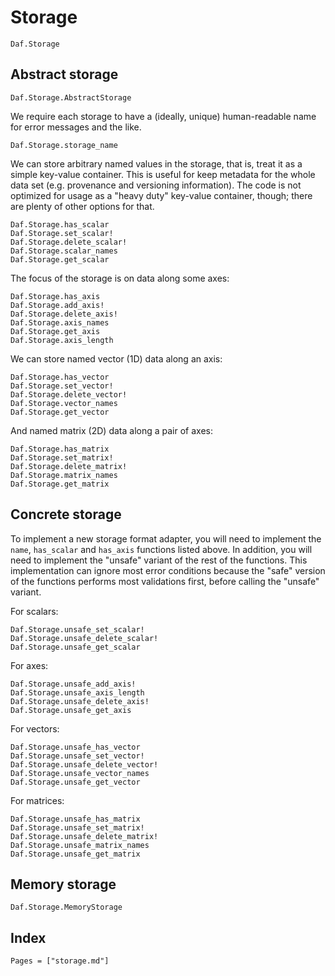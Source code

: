 # Storage

```@docs
Daf.Storage
```

## Abstract storage

```@docs
Daf.Storage.AbstractStorage
```

We require each storage to have a (ideally, unique) human-readable name for error messages and the like.

```@docs
Daf.Storage.storage_name
```

We can store arbitrary named values in the storage, that is, treat it as a simple key-value container. This is useful
for keep metadata for the whole data set (e.g. provenance and versioning information). The code is not optimized for
usage as a "heavy duty" key-value container, though; there are plenty of other options for that.

```@docs
Daf.Storage.has_scalar
Daf.Storage.set_scalar!
Daf.Storage.delete_scalar!
Daf.Storage.scalar_names
Daf.Storage.get_scalar
```

The focus of the storage is on data along some axes:

```@docs
Daf.Storage.has_axis
Daf.Storage.add_axis!
Daf.Storage.delete_axis!
Daf.Storage.axis_names
Daf.Storage.get_axis
Daf.Storage.axis_length
```

We can store named vector (1D) data along an axis:

```@docs
Daf.Storage.has_vector
Daf.Storage.set_vector!
Daf.Storage.delete_vector!
Daf.Storage.vector_names
Daf.Storage.get_vector
```

And named matrix (2D) data along a pair of axes:

```@docs
Daf.Storage.has_matrix
Daf.Storage.set_matrix!
Daf.Storage.delete_matrix!
Daf.Storage.matrix_names
Daf.Storage.get_matrix
```

## Concrete storage

To implement a new storage format adapter, you will need to implement the `name`, `has_scalar` and `has_axis` functions
listed above. In addition, you will need to implement the "unsafe" variant of the rest of the functions. This
implementation can ignore most error conditions because the "safe" version of the functions performs most validations
first, before calling the "unsafe" variant.

For scalars:

```@docs
Daf.Storage.unsafe_set_scalar!
Daf.Storage.unsafe_delete_scalar!
Daf.Storage.unsafe_get_scalar
```

For axes:

```@docs
Daf.Storage.unsafe_add_axis!
Daf.Storage.unsafe_axis_length
Daf.Storage.unsafe_delete_axis!
Daf.Storage.unsafe_get_axis
```

For vectors:

```@docs
Daf.Storage.unsafe_has_vector
Daf.Storage.unsafe_set_vector!
Daf.Storage.unsafe_delete_vector!
Daf.Storage.unsafe_vector_names
Daf.Storage.unsafe_get_vector
```

For matrices:

```@docs
Daf.Storage.unsafe_has_matrix
Daf.Storage.unsafe_set_matrix!
Daf.Storage.unsafe_delete_matrix!
Daf.Storage.unsafe_matrix_names
Daf.Storage.unsafe_get_matrix
```

## Memory storage

```@docs
Daf.Storage.MemoryStorage
```

## Index

```@index
Pages = ["storage.md"]
```
